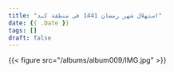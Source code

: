```yaml
---
title: "استهلال شهر رمضان 1441 في منطقة كبد"
date: {{ .Date }}
tags: []
draft: false
---
```


{{< figure src="/albums/album009/IMG.jpg" >}}